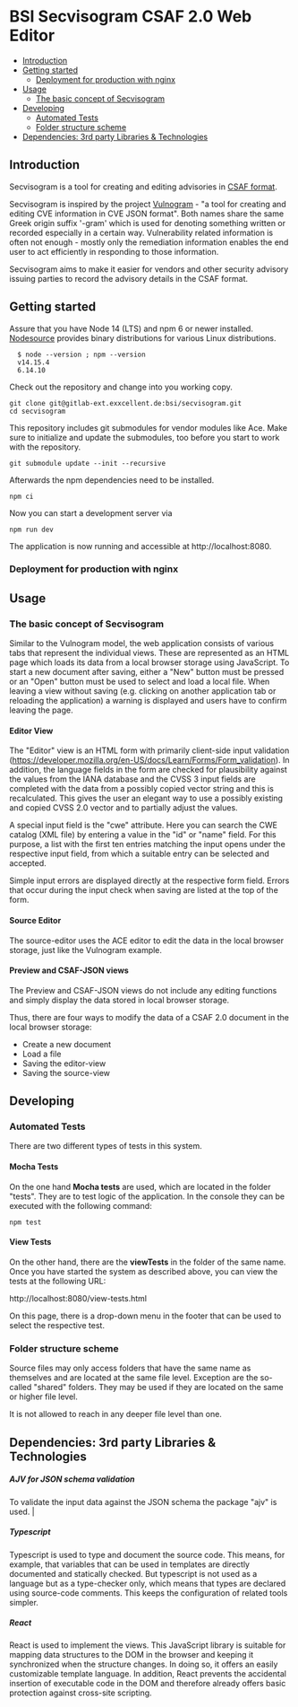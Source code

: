 # BSI Secvisogram CSAF 2.0 Web Editor

<!-- TOC depthFrom:2 depthTo:3 -->

- [Introduction](#introduction)
- [Getting started](#getting-started)
  - [Deployment for production with nginx](#deployment-for-production-with-nginx)
- [Usage](#usage)
  - [The basic concept of Secvisogram](#the-basic-concept-of-secvisogram)
- [Developing](#developing)
  - [Automated Tests](#automated-tests)
  - [Folder structure scheme](#folder-structure-scheme)
- [Dependencies: 3rd party Libraries & Technologies](#dependencies-3rd-party-libraries--technologies)

<!-- /TOC -->

## Introduction

Secvisogram is a tool for creating and editing advisories in [CSAF format](https://github.com/oasis-tcs/csaf/blob/master/csaf_2.0/json_schema/csaf_json_schema.json).

Secvisogram is inspired by the project [Vulnogram](https://vulnogram.github.io/) - "a tool for creating and editing CVE information in CVE JSON format". Both names share the same Greek origin suffix '-gram' which is used for denoting something written or recorded especially in a certain way. Vulnerability related information is often not enough - mostly only the remediation information enables the end user to act efficiently in responding to those information.

Secvisogram aims to make it easier for vendors and other security advisory issuing parties to record the advisory details in the CSAF format.

## Getting started

Assure that you have Node 14 (LTS) and npm 6 or newer installed.
[Nodesource](https://github.com/nodesource/distributions/blob/master/README.md) provides binary distributions for various Linux distributions.

      $ node --version ; npm --version
      v14.15.4
      6.14.10

Check out the repository and change into you working copy.

    git clone git@gitlab-ext.exxcellent.de:bsi/secvisogram.git
    cd secvisogram

This repository includes git submodules for vendor modules like Ace. Make sure to initialize and update the submodules, too before you start to work with the repository.

    git submodule update --init --recursive

Afterwards the npm dependencies need to be installed.

    npm ci

Now you can start a development server via

    npm run dev

The application is now running and accessible at http://localhost:8080.

### Deployment for production with nginx

## Usage

### The basic concept of Secvisogram

Similar to the Vulnogram model, the web application consists of various tabs that represent the individual views. These are represented as an HTML page which loads its data from a local browser storage using JavaScript.
To start a new document after saving, either a "New" button must be pressed or an "Open" button must be used to select and load a local file.
When leaving a view without saving (e.g. clicking on another application tab or reloading the application) a warning is displayed and users have to confirm leaving the page.

#### Editor View

The "Editor" view is an HTML form with primarily client-side input validation (https://developer.mozilla.org/en-US/docs/Learn/Forms/Form_validation). In addition, the language fields in the form are checked for plausibility against the values from the IANA database and the CVSS 3 input fields are completed with the data from a possibly copied vector string and this is recalculated. This gives the user an elegant way to use a possibly existing and copied CVSS 2.0 vector and to partially adjust the values.

A special input field is the "cwe" attribute. Here you can search the CWE catalog (XML file) by entering a value in the "id" or "name" field. For this purpose, a list with the first ten entries matching the input opens under the respective input field, from which a suitable entry can be selected and accepted.

Simple input errors are displayed directly at the respective form field. Errors that occur during the input check when saving are listed at the top of the form.

#### Source Editor

The source-editor uses the ACE editor to edit the data in the local browser storage, just like the Vulnogram example.

#### Preview and CSAF-JSON views

The Preview and CSAF-JSON views do not include any editing functions and simply display the data stored in local browser storage.

Thus, there are four ways to modify the data of a CSAF 2.0 document in the local browser storage:

- Create a new document
- Load a file
- Saving the editor-view
- Saving the source-view

## Developing

### Automated Tests

There are two different types of tests in this system.

#### Mocha Tests

On the one hand **Mocha tests** are used, which are located in the folder "tests". They are to test logic of the application. In the console they can be executed with the following command:

    npm test

#### View Tests

On the other hand, there are the **viewTests** in the folder of the same name. Once you have started the system as described above, you can view the tests at the following URL:

http://localhost:8080/view-tests.html

On this page, there is a drop-down menu in the footer that can be used to select the respective test.

### Folder structure scheme

Source files may only access folders that have the same name as themselves and are located at the same file level. Exception are the so-called "shared" folders. They may be used if they are located on the same or higher file level.

It is not allowed to reach in any deeper file level than one.

## Dependencies: 3rd party Libraries & Technologies

##### AJV for JSON schema validation

To validate the input data against the JSON schema the package "ajv" is used. |

##### Typescript

Typescript is used to type and document the source code. This means, for example, that variables that can be used in templates are directly documented and statically checked. But typescript is not used as a language but as a type-checker only, which means that types are declared using source-code comments. This keeps the configuration of related tools simpler.

##### React

React is used to implement the views. This JavaScript library is suitable for mapping data structures to the DOM in the browser and keeping it synchronized when the structure changes. In doing so, it offers an easily customizable template language. In addition, React prevents the accidental insertion of executable code in the DOM and therefore already offers basic protection against cross-site scripting.
